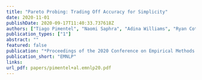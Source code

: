 ```yaml
---
title: "Pareto Probing: Trading Off Accuracy for Simplicity"
date: 2020-11-01
publishDate: 2020-09-17T11:40:33.737618Z
authors: ["Tiago Pimentel", "Naomi Saphra", "Adina Williams", "Ryan Cotterell"]
publication_types: ["1"]
abstract: ""
featured: false
publication: "*Proceedings of the 2020 Conference on Empirical Methods in Natural Language Processing and the 9th International Joint Conference on Natural Language Processing*"
publication_short: "EMNLP"
links:
url_pdf: papers/pimentel+al.emnlp20.pdf
---
```


